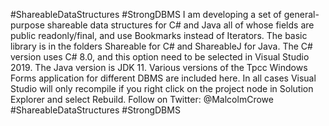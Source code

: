 #ShareableDataStructures #StrongDBMS
I am developing a set of general-purpose shareable data structures for C# and Java all of whose fields are public readonly/final, and use Bookmarks instead of Iterators.
The basic library is in the folders Shareable for C# and ShareableJ for Java. The C# version uses C# 8.0, and this option need to be selected in Visual Studio 2019. The Java version is JDK 11. 
Various versions of the Tpcc Windows Forms application for different DBMS are included here. In all cases Visual Studio will only recompile if you right click on the project node in Solution Explorer and select Rebuild.
Follow on Twitter: @MalcolmCrowe #ShareableDataStructures #StrongDBMS

